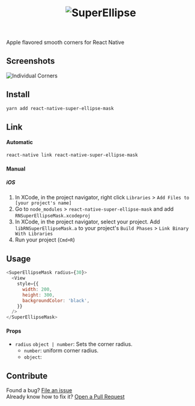<h1 align="center">
<img src="https://raw.githubusercontent.com/everdrone/react-native-super-ellipse-mask/master/media/banner.png" alt="SuperEllipse" />
<br/><br/>
</h1>

Apple flavored smooth corners for React Native

## Screenshots
![Individual Corners](https://raw.githubusercontent.com/everdrone/react-native-super-ellipse-mask/master/media/screenshot.png)

## Install

```bash
yarn add react-native-super-ellipse-mask
```

## Link

#### Automatic

```bash
react-native link react-native-super-ellipse-mask
```

#### Manual

##### iOS

1.  In XCode, in the project navigator, right click `Libraries` > `Add Files to [your project's name]`
2.  Go to `node_modules` > `react-native-super-ellipse-mask` and add `RNSuperEllipseMask.xcodeproj`
3.  In XCode, in the project navigator, select your project. Add `libRNSuperEllipseMask.a` to your project's `Build Phases` > `Link Binary With Libraries`
4.  Run your project (`Cmd+R`)

## Usage

```javascript
<SuperEllipseMask radius={30}>
  <View
    style={{
      width: 200,
      height: 300,
      backgroundColor: 'black',
    }}
  />
</SuperEllipseMask>
```

#### Props
- `radius` `object | number`: Sets the corner radius.
  - `number`: uniform corner radius.
  - `object`:  

## Contribute

Found a bug? [File an issue](https://github.com/everdrone/react-native-super-ellipse-mask/issues)  
Already know how to fix it? [Open a Pull Request](https://github.com/everdrone/react-native-super-ellipse-mask/pulls)
